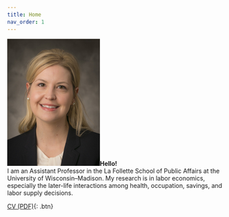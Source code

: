```yaml
---
title: Home
nav_order: 1
---
```




![left](docs/3329994.png)**Hello!** <br>I am an Assistant Professor in the La Follette School of Public Affairs at the University of Wisconsin–Madison. My research is in labor economics, especially the later-life interactions among health, occupation, savings, and labor supply decisions.  

[CV (PDF)](docs/CV.pdf){: .btn}



```

```

